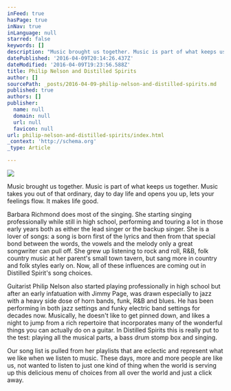 ```yaml
---
inFeed: true
hasPage: true
inNav: true
inLanguage: null
starred: false
keywords: []
description: "Music brought us together. Music is part of what keeps us together. Music takes you out of that ordinary, day to day life and opens you up, lets your feelings flow. It makes life good.\_"
datePublished: '2016-04-09T20:14:26.437Z'
dateModified: '2016-04-09T19:23:56.588Z'
title: Philip Nelson and Distilled Spirits
author: []
sourcePath: _posts/2016-04-09-philip-nelson-and-distilled-spirits.md
published: true
authors: []
publisher:
  name: null
  domain: null
  url: null
  favicon: null
url: philip-nelson-and-distilled-spirits/index.html
_context: 'http://schema.org'
_type: Article

---
```

![](https://the-grid-user-content.s3-us-west-2.amazonaws.com/9f0c8ee2-5a03-418f-9ab6-3616ec472c2c.jpg)

Music brought us together. Music is part of what keeps us together. Music takes you out of that ordinary, day to day life and opens you up, lets your feelings flow. It makes life good. 

Barbara Richmond does most of the singing. She starting singing professionally while still in high school, performing and touring a lot in those early years both as either the lead singer or the backup singer. She is a lover of songs: a song is born first of the lyrics and then from that special bond between the words, the vowels and the melody only a great songwriter can pull off. She grew up listening to rock and roll, R&B, folk country music at her parent's small town tavern, but sang more in country and folk styles early on. Now, all of these influences are coming out in Distilled Spirit's song choices. 

Guitarist Philip Nelson also started playing professionally in high school but after an early infatuation with Jimmy Page, was drawn especially to jazz with a heavy side dose of horn bands, funk, R&B and blues. He has been performing in both jazz settings and funky electric band settings for decades now. Musically, he doesn't like to get pinned down, and likes a night to jump from a rich repertoire that incorporates many of the wonderful things you can actually do on a guitar. In Distilled Spirits this is really put to the test: playing all the musical parts, a bass drum stomp box and singing. 

Our song list is pulled from her playlists that are eclectic and represent what we like when we listen to music. These days, more and more people are like us, not wanted to listen to just one kind of thing when the world is serving up this delicious menu of choices from all over the world and just a click away.